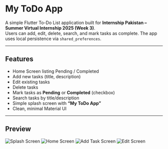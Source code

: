 # My ToDo App

A simple Flutter To-Do List application built for **Internship Pakistan – Summer Virtual Internship 2025 (Week 3)**.  
Users can add, edit, delete, search, and mark tasks as complete. The app uses local persistence via `shared_preferences`.

---

## Features
- Home Screen listing Pending / Completed
- Add new tasks (title, description)
- Edit existing tasks
- Delete tasks
- Mark tasks as **Pending** or **Completed** (checkbox)
- Search tasks by title/description
- Simple splash screen with **“My ToDo App”**
- Clean, minimal Material UI

---

## Preview
![Splash Screen](assets/splash_screen.png)
![Home Screen](assets/home_screen.png)
![Add Task Screen](assets/add_task_screen.png)
![Edit Screen](assets/edit_task_screen.png)